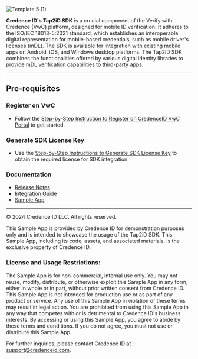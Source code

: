 

![Template 5 (1)](https://github.com/user-attachments/assets/470b82b9-cc72-4ce9-9343-da1bede1bc58)

**Credence ID's Tap2iD SDK** is a crucial component of the Verify with Credence (VwC) platform, designed for mobile ID verification. It adheres to the ISO/IEC 18013-5:2021 standard, which establishes an interoperable digital representation for mobile-based credentials, such as mobile driver's licenses (mDL). The SDK is available for integration with existing mobile apps on Android, iOS, and Windows desktop platforms. The Tap2iD SDK combines the functionalities offered by various digital identity libraries to provide mDL verification capabilities to third-party apps.

---

## Pre-requisites

### Register on VwC
- Follow the [Step-by-Step Instruction to Register on CredenceID VwC Portal](https://github.com/CredenceID/Tap2iD-SDK-Android/wiki/Guide-to-Register-on-Verify-with-Credence-Portal) to get started.

### Generate SDK License Key
- Use the [Step-by-Step Instructions to Generate SDK License Key](https://github.com/CredenceID/Tap2iD-SDK-Android/wiki/Guide-to-Generate-License-Key) to obtain the required license for SDK integration.

### Documentation
- [Release Notes](https://github.com/CredenceID/Tap2iD-SDK-Android/wiki/Release-Notes)
- [Integration Guide](https://github.com/CredenceID/Tap2iD-SDK-Android/wiki/Guide-for-Android-SDK)
- [Sample App](https://github.com/CredenceID/Tap2idVerifySdkAndroidSample)

---
© 2024 Credence ID LLC. All rights reserved.

This Sample App is provided by Credence ID for demonstration purposes only and is intended to showcase the usage of the Tap2iD SDK. This Sample App, including its code, assets, and associated materials, is the exclusive property of Credence ID.

### License and Usage Restrictions:

The Sample App is for non-commercial, internal use only. You may not reuse, modify, distribute, or otherwise exploit this Sample App in any form, either in whole or in part, without prior written consent from Credence ID. This Sample App is not intended for production use or as part of any product or service. Any use of this Sample App in violation of these terms may result in legal action. You are prohibited from using this Sample App in any way that competes with or is detrimental to Credence ID's business interests. By accessing or using this Sample App, you agree to abide by these terms and conditions. If you do not agree, you must not use or distribute this Sample App.

For further inquiries, please contact Credence ID at support@credenceid.com.
